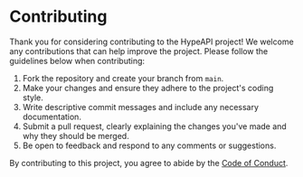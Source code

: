 # Contributing

Thank you for considering contributing to the HypeAPI project! We welcome any contributions that can help improve the project. Please follow the guidelines below when contributing:

1. Fork the repository and create your branch from `main`.
2. Make your changes and ensure they adhere to the project's coding style.
3. Write descriptive commit messages and include any necessary documentation.
4. Submit a pull request, clearly explaining the changes you've made and why they should be merged.
5. Be open to feedback and respond to any comments or suggestions.

By contributing to this project, you agree to abide by the [Code of Conduct](CODE_OF_CONDUCT.md).